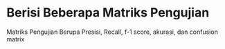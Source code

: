 # Berisi Beberapa Matriks Pengujian 

Matriks Pengujian Berupa Presisi, Recall, f-1 score, akurasi, dan confusion matrix
